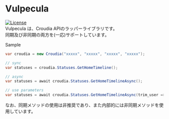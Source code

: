 # Vulpecula
[![License](https://img.shields.io/github/license/fuyuno/vulpecula.svg?style=flat-square)](https://github.com/fuyuno/Vulpecula/blob/develop/LICENSE.txt)  
Vulpecula は、Croudia APIのラッパーライブラリです。  
同期及び非同期の両方を(一応)サポートしています。

Sample
```csharp
var croudia = new Croudia("xxxxx", "xxxxx", "xxxxx", "xxxxx");

// sync
var statuses = croudia.Statuses.GetHomeTimeline();

// async
var statuses = await croudia.Statuses.GetHomeTimelineAsync();

// use parameters
var statuses = await croudia.Statuses.GetHomeTimelineAsync(trim_user => true, include_entities => false);
```
なお、同期メソッドの使用は非推奨であり、また内部的には非同期メソッドを使用しています。
